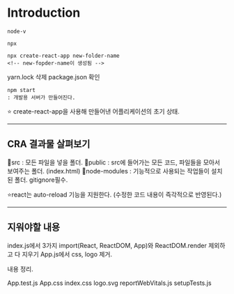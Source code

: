 # Introduction

```
node-v

npx

npx create-react-app new-folder-name
<!-- new-fopder-name이 생성됨 -->
```

yarn.lock 삭제
package.json 확인

```
npm start
: 개발용 서버가 만들어진다.
```

⭐ create-react-app을 사용해 만들어낸 어플리케이션의 초기 상태.

---

## CRA 결과물 살펴보기

📁src : 모든 파일을 넣을 폴더.
📂public : src에 들어가는 모든 코드, 파일들을 모아서 보여주는 폴더. (index.html)
📂node-modules : 기능적으로 사용되는 작업들이 설치된 폴더. gitignore필수.

⭐react는 auto-reload 기능을 지원한다. (수정한 코드 내용이 즉각적으로 반영된다.)

---

## 지워야할 내용

index.js에서 3가지 import(React, ReactDOM, App)와 ReactDOM.render 제외하고 다 지우기
App.js에서 css, logo 제거. <div> 내용 정리.

App.test.js
App.css
index.css
logo.svg
reportWebVitals.js
setupTests.js

<!-- 필요시 남겨놓을 수도 있으나, 기본 초기 상태를 지원하는 용도. -->
